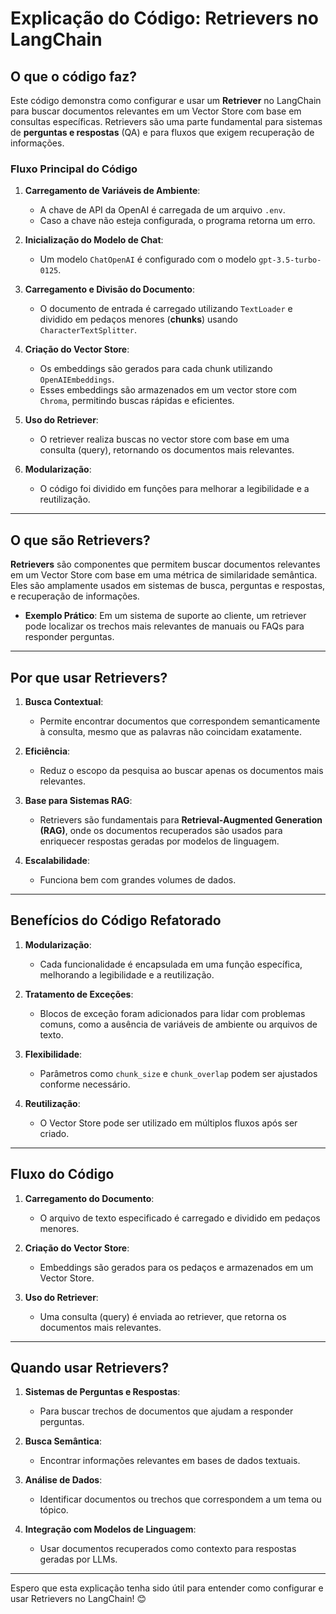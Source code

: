 
# Explicação do Código: Retrievers no LangChain

## O que o código faz?

Este código demonstra como configurar e usar um **Retriever** no LangChain para buscar documentos relevantes em um Vector Store com base em consultas específicas. Retrievers são uma parte fundamental para sistemas de **perguntas e respostas** (QA) e para fluxos que exigem recuperação de informações.

### Fluxo Principal do Código

1. **Carregamento de Variáveis de Ambiente**:
   - A chave de API da OpenAI é carregada de um arquivo `.env`.
   - Caso a chave não esteja configurada, o programa retorna um erro.

2. **Inicialização do Modelo de Chat**:
   - Um modelo `ChatOpenAI` é configurado com o modelo `gpt-3.5-turbo-0125`.

3. **Carregamento e Divisão do Documento**:
   - O documento de entrada é carregado utilizando `TextLoader` e dividido em pedaços menores (**chunks**) usando `CharacterTextSplitter`.

4. **Criação do Vector Store**:
   - Os embeddings são gerados para cada chunk utilizando `OpenAIEmbeddings`.
   - Esses embeddings são armazenados em um vector store com `Chroma`, permitindo buscas rápidas e eficientes.

5. **Uso do Retriever**:
   - O retriever realiza buscas no vector store com base em uma consulta (query), retornando os documentos mais relevantes.

6. **Modularização**:
   - O código foi dividido em funções para melhorar a legibilidade e a reutilização.

---

## O que são Retrievers?

**Retrievers** são componentes que permitem buscar documentos relevantes em um Vector Store com base em uma métrica de similaridade semântica. Eles são amplamente usados em sistemas de busca, perguntas e respostas, e recuperação de informações.

- **Exemplo Prático**: Em um sistema de suporte ao cliente, um retriever pode localizar os trechos mais relevantes de manuais ou FAQs para responder perguntas.

---

## Por que usar Retrievers?

1. **Busca Contextual**:
   - Permite encontrar documentos que correspondem semanticamente à consulta, mesmo que as palavras não coincidam exatamente.

2. **Eficiência**:
   - Reduz o escopo da pesquisa ao buscar apenas os documentos mais relevantes.

3. **Base para Sistemas RAG**:
   - Retrievers são fundamentais para **Retrieval-Augmented Generation (RAG)**, onde os documentos recuperados são usados para enriquecer respostas geradas por modelos de linguagem.

4. **Escalabilidade**:
   - Funciona bem com grandes volumes de dados.

---

## Benefícios do Código Refatorado

1. **Modularização**:
   - Cada funcionalidade é encapsulada em uma função específica, melhorando a legibilidade e a reutilização.

2. **Tratamento de Exceções**:
   - Blocos de exceção foram adicionados para lidar com problemas comuns, como a ausência de variáveis de ambiente ou arquivos de texto.

3. **Flexibilidade**:
   - Parâmetros como `chunk_size` e `chunk_overlap` podem ser ajustados conforme necessário.

4. **Reutilização**:
   - O Vector Store pode ser utilizado em múltiplos fluxos após ser criado.

---

## Fluxo do Código

1. **Carregamento do Documento**:
   - O arquivo de texto especificado é carregado e dividido em pedaços menores.

2. **Criação do Vector Store**:
   - Embeddings são gerados para os pedaços e armazenados em um Vector Store.

3. **Uso do Retriever**:
   - Uma consulta (query) é enviada ao retriever, que retorna os documentos mais relevantes.

---

## Quando usar Retrievers?

1. **Sistemas de Perguntas e Respostas**:
   - Para buscar trechos de documentos que ajudam a responder perguntas.

2. **Busca Semântica**:
   - Encontrar informações relevantes em bases de dados textuais.

3. **Análise de Dados**:
   - Identificar documentos ou trechos que correspondem a um tema ou tópico.

4. **Integração com Modelos de Linguagem**:
   - Usar documentos recuperados como contexto para respostas geradas por LLMs.

---

Espero que esta explicação tenha sido útil para entender como configurar e usar Retrievers no LangChain! 😊
